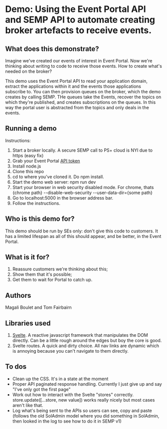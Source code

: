 # Demo: Using the Event Portal API and SEMP API to automate creating broker artefacts to receive events.

## What does this demonstrate?

Imagine we've created our events of interest in Event Portal. Now we're thinking about writing to code to receive those events.  How to create what's needed on the broker?

This demo uses the Event Portal API to read your application domain, extract the applications within it and the events those applications subscribe to.  You can then provision queues on the broker, which the demo creates by calling SEMP.  THe queues take the Events, recover the topics on which they're published, and creates subscriptions on the queues.  In this way the portal user is abstracted from the topics and only deals in the events.

## Running a demo

Instructions:
1. Start a broker locally.  A secure SEMP call to PS+ cloud is NYI due to https (easy fix)
2. Grab your Event Portal [API token](https://docs.solace.com/Solace-Cloud/ght_api_tokens.htm#Create )
3. Install node.js
4. Clone this repo
5. cd to where you've cloned it.  Do npm install.
6. Start the demo web server: npm run dev
7. Start your browser in web security disabled mode.  For chrome, thats {chrome path} --disable-web-security --user-data-dir={some path}
8. Go to localhost:5000 in the browser address bar.
9. Follow the instructions.

## Who is this demo for?

This demo should be run by SEs only: don't give this code to customers.  It has a limited lifespan as all of this should appear, and be better, in the Event Portal.  

## What is it for?

1. Reassure customers we're thinking about this;
2. Show them that it's possible;
3. Get them to wait for Portal to catch up.

## Authors
Magali Boulet and Tom Fairbairn

## Libraries used

1. [Svelte](https://svelte.dev/).  A reactive javascript framework that manipulates the DOM directly.  Can be a little rough around the edges but boy the core is good.
2. Svelte routes.  A quick and dirty choice.  All nav links are dynamic which is annoying because you can't navigate to them directly.

## To dos
* Clean up the CSS.  It's in a state at the moment
* Proper API paginated response handling.  Currently I just give up and say "I've only got the first page"
* Work out how to interact with the Svelte "stores" correctly.  store.update([...store, new value]) works really nicely but most cases aren't like that.
* Log what's being sent to the APIs so users can see, copy and paste (follows the old SolAdmin model where you did something in SolAdmin, then looked in the log to see how to do it in SEMP v1)
